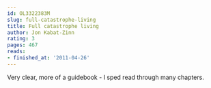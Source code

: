 ```yaml
---
id: OL3322383M
slug: full-catastrophe-living
title: Full catastrophe living
author: Jon Kabat-Zinn
rating: 3
pages: 467
reads:
- finished_at: '2011-04-26'
---
```

Very clear, more of a guidebook - I sped read through many chapters.
